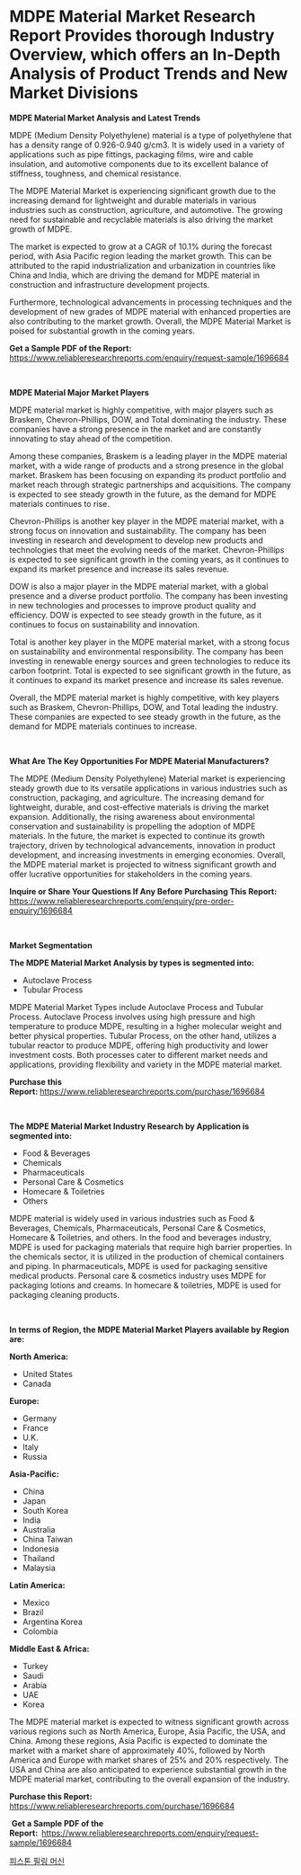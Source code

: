 <p><h1>MDPE Material Market Research Report Provides thorough Industry Overview, which offers an In-Depth Analysis of Product Trends and New Market Divisions</h1></p><p><strong>MDPE Material Market Analysis and Latest Trends</strong></p>
<p><p>MDPE (Medium Density Polyethylene) material is a type of polyethylene that has a density range of 0.926-0.940 g/cm3. It is widely used in a variety of applications such as pipe fittings, packaging films, wire and cable insulation, and automotive components due to its excellent balance of stiffness, toughness, and chemical resistance.</p><p>The MDPE Material Market is experiencing significant growth due to the increasing demand for lightweight and durable materials in various industries such as construction, agriculture, and automotive. The growing need for sustainable and recyclable materials is also driving the market growth of MDPE.</p><p>The market is expected to grow at a CAGR of 10.1% during the forecast period, with Asia Pacific region leading the market growth. This can be attributed to the rapid industrialization and urbanization in countries like China and India, which are driving the demand for MDPE material in construction and infrastructure development projects.</p><p>Furthermore, technological advancements in processing techniques and the development of new grades of MDPE material with enhanced properties are also contributing to the market growth. Overall, the MDPE Material Market is poised for substantial growth in the coming years.</p></p>
<p><strong>Get a Sample PDF of the Report:&nbsp;</strong> <a href="https://www.reliableresearchreports.com/enquiry/request-sample/1696684">https://www.reliableresearchreports.com/enquiry/request-sample/1696684</a></p>
<p>&nbsp;</p>
<p><strong>MDPE Material Major Market Players</strong></p>
<p><p>MDPE material market is highly competitive, with major players such as Braskem, Chevron-Phillips, DOW, and Total dominating the industry. These companies have a strong presence in the market and are constantly innovating to stay ahead of the competition.</p><p>Among these companies, Braskem is a leading player in the MDPE material market, with a wide range of products and a strong presence in the global market. Braskem has been focusing on expanding its product portfolio and market reach through strategic partnerships and acquisitions. The company is expected to see steady growth in the future, as the demand for MDPE materials continues to rise.</p><p>Chevron-Phillips is another key player in the MDPE material market, with a strong focus on innovation and sustainability. The company has been investing in research and development to develop new products and technologies that meet the evolving needs of the market. Chevron-Phillips is expected to see significant growth in the coming years, as it continues to expand its market presence and increase its sales revenue.</p><p>DOW is also a major player in the MDPE material market, with a global presence and a diverse product portfolio. The company has been investing in new technologies and processes to improve product quality and efficiency. DOW is expected to see steady growth in the future, as it continues to focus on sustainability and innovation.</p><p>Total is another key player in the MDPE material market, with a strong focus on sustainability and environmental responsibility. The company has been investing in renewable energy sources and green technologies to reduce its carbon footprint. Total is expected to see significant growth in the future, as it continues to expand its market presence and increase its sales revenue.</p><p>Overall, the MDPE material market is highly competitive, with key players such as Braskem, Chevron-Phillips, DOW, and Total leading the industry. These companies are expected to see steady growth in the future, as the demand for MDPE materials continues to increase.</p></p>
<p>&nbsp;</p>
<p><strong>What Are The Key Opportunities For MDPE Material Manufacturers?</strong></p>
<p><p>The MDPE (Medium Density Polyethylene) Material market is experiencing steady growth due to its versatile applications in various industries such as construction, packaging, and agriculture. The increasing demand for lightweight, durable, and cost-effective materials is driving the market expansion. Additionally, the rising awareness about environmental conservation and sustainability is propelling the adoption of MDPE materials. In the future, the market is expected to continue its growth trajectory, driven by technological advancements, innovation in product development, and increasing investments in emerging economies. Overall, the MDPE material market is projected to witness significant growth and offer lucrative opportunities for stakeholders in the coming years.</p></p>
<p><strong>Inquire or Share Your Questions If Any Before Purchasing This Report:</strong> <a href="https://www.reliableresearchreports.com/enquiry/pre-order-enquiry/1696684">https://www.reliableresearchreports.com/enquiry/pre-order-enquiry/1696684</a></p>
<p>&nbsp;</p>
<p><strong>Market Segmentation</strong></p>
<p><strong>The MDPE Material Market Analysis by types is segmented into:</strong></p>
<p><ul><li>Autoclave Process</li><li>Tubular Process</li></ul></p>
<p><p>MDPE Material Market Types include Autoclave Process and Tubular Process. Autoclave Process involves using high pressure and high temperature to produce MDPE, resulting in a higher molecular weight and better physical properties. Tubular Process, on the other hand, utilizes a tubular reactor to produce MDPE, offering high productivity and lower investment costs. Both processes cater to different market needs and applications, providing flexibility and variety in the MDPE material market.</p></p>
<p><strong>Purchase this Report:&nbsp;</strong><a href="https://www.reliableresearchreports.com/purchase/1696684">https://www.reliableresearchreports.com/purchase/1696684</a></p>
<p>&nbsp;</p>
<p><strong>The MDPE Material Market Industry Research by Application is segmented into:</strong></p>
<p><ul><li>Food & Beverages</li><li>Chemicals</li><li>Pharmaceuticals</li><li>Personal Care & Cosmetics</li><li>Homecare & Toiletries</li><li>Others</li></ul></p>
<p><p>MDPE material is widely used in various industries such as Food & Beverages, Chemicals, Pharmaceuticals, Personal Care & Cosmetics, Homecare & Toiletries, and others. In the food and beverages industry, MDPE is used for packaging materials that require high barrier properties. In the chemicals sector, it is utilized in the production of chemical containers and piping. In pharmaceuticals, MDPE is used for packaging sensitive medical products. Personal care & cosmetics industry uses MDPE for packaging lotions and creams. In homecare & toiletries, MDPE is used for packaging cleaning products.</p></p>
<p>&nbsp;</p>
<p><strong>In terms of Region, the MDPE Material Market Players available by Region are:</strong></p>
<p>
    <p> <strong> North America: </strong>
        <ul>
            <li>United States</li>
            <li>Canada</li>
        </ul>
        </p> 
    <p> <strong> Europe: </strong>
        <ul>
            <li>Germany</li>
            <li>France</li>
            <li>U.K.</li>
            <li>Italy</li>
            <li>Russia</li>
        </ul>
        </p> 
    <p> <strong> Asia-Pacific: </strong>
        <ul>
            <li>China</li>
            <li>Japan</li>
            <li>South Korea</li>
            <li>India</li>
            <li>Australia</li>
            <li>China Taiwan</li>
            <li>Indonesia</li>
            <li>Thailand</li>
            <li>Malaysia</li>
        </ul>
        </p> 
    <p> <strong> Latin America: </strong>
        <ul>
            <li>Mexico</li>
            <li>Brazil</li>
            <li>Argentina Korea</li>
            <li>Colombia</li>
        </ul>
        </p> 
    <p> <strong> Middle East & Africa: </strong>
        <ul>
            <li>Turkey</li>
            <li>Saudi</li>
            <li>Arabia</li>
            <li>UAE</li>
            <li>Korea</li>
        </ul>
    </p>
    </p>
<p><p>The MDPE material market is expected to witness significant growth across various regions such as North America, Europe, Asia Pacific, the USA, and China. Among these regions, Asia Pacific is expected to dominate the market with a market share of approximately 40%, followed by North America and Europe with market shares of 25% and 20% respectively. The USA and China are also anticipated to experience substantial growth in the MDPE material market, contributing to the overall expansion of the industry.</p></p>
<p><strong>Purchase this Report: </strong><a href="https://www.reliableresearchreports.com/purchase/1696684">https://www.reliableresearchreports.com/purchase/1696684</a></p>
<p>&nbsp;<strong>Get a Sample PDF of the Report:&nbsp;&nbsp;</strong><a href="https://www.reliableresearchreports.com/enquiry/request-sample/1696684">https://www.reliableresearchreports.com/enquiry/request-sample/1696684</a></p>
<p><strong></strong></p>
<p><p><a href="https://medium.com/@sybleferry/%ED%94%BC%EC%8A%A4%ED%86%A4-%EC%B6%A9%EC%A0%84%EA%B8%B0-%EC%8B%9C%EC%9E%A5-%EC%84%B1%EA%B3%B5%EC%A0%81%EC%9D%B8-%EB%B9%84%EC%A6%88%EB%8B%88%EC%8A%A4-%EC%A0%84%EB%9E%B5%EC%9D%98-%ED%95%B5%EC%8B%AC-%EC%9D%B8%EC%9E%90-2031%EB%85%84%EA%B9%8C%EC%A7%80-%EC%98%88%EC%B8%A1-fd9a8860393a">피스톤 필링 머신</a></p></p>
